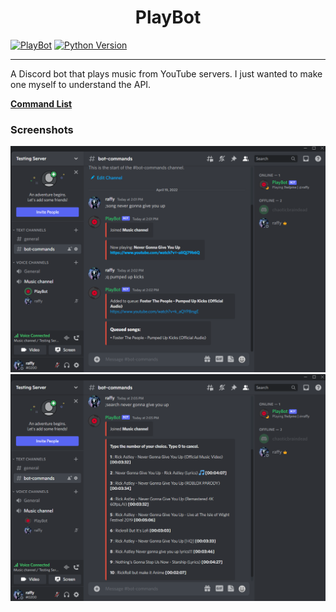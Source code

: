 <h1 align="center">PlayBot</h1>

[![PlayBot](https://img.shields.io/badge/PlayBot-v1.0-blueviolet)](https://tinyurl.com/PlayBotv1)
[![Python Version](https://img.shields.io/badge/Python-3.10.2-blue)](https://github.com/chaotic-braindead/PlayBot) 

***



A Discord bot that plays music from YouTube servers. I just wanted to make one myself to understand the API.<br />



**[Command List](https://github.com/chaotic-braindead/PlayBot/blob/main/help.txt)**


<h3>Screenshots</h3>

![Screenshot0](https://github.com/chaotic-braindead/PlayBot/blob/main/screenshots/Screenshot0.png?raw=true)
![Screenshot1](https://github.com/chaotic-braindead/PlayBot/blob/main/screenshots/Screenshot1.png?raw=true)

